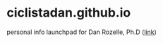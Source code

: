 ciclistadan.github.io
=====================

personal info launchpad for Dan Rozelle, Ph.D (<a href='ciclistadan.github.io/'>link</a>)
